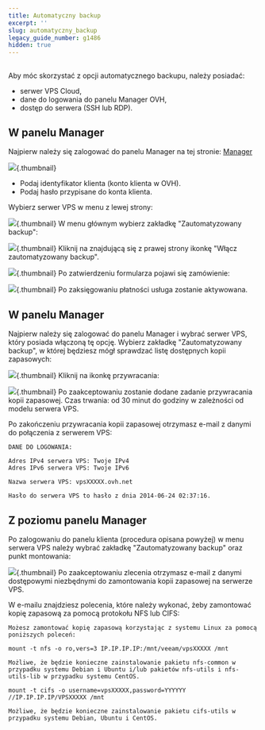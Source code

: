 ```yaml
---
title: Automatyczny backup
excerpt: ''
slug: automatyczny_backup
legacy_guide_number: g1486
hidden: true
---
```



## 
Aby móc skorzystać z opcji automatycznego backupu, należy posiadać:


- serwer VPS Cloud,
- dane do logowania do panelu Manager OVH,
- dostęp do serwera (SSH lub RDP).




## W panelu Manager
Najpierw należy się zalogować do panelu Manager na tej stronie:
[Manager](https://www.ovh.com/manager/web/)

![](images/img_2080.jpg){.thumbnail}

- Podaj identyfikator klienta (konto klienta w OVH).
- Podaj hasło przypisane do konta klienta.


Wybierz serwer VPS w menu z lewej strony:

![](images/img_2023.jpg){.thumbnail}
W menu głównym wybierz zakładkę "Zautomatyzowany backup":

![](images/img_2026.jpg){.thumbnail}
Kliknij na znajdującą się z prawej strony ikonkę "Włącz zautomatyzowany backup".

![](images/img_2027.jpg){.thumbnail}
Po zatwierdzeniu formularza pojawi się zamówienie:

![](images/img_2028.jpg){.thumbnail}
Po zaksięgowaniu płatności usługa zostanie aktywowana.


## W panelu Manager
Najpierw należy się zalogować do panelu Manager i wybrać serwer VPS, który posiada włączoną tę opcję.
Wybierz zakładkę "Zautomatyzowany backup", w której będziesz mógł sprawdzać listę dostępnych kopii zapasowych:

![](images/img_2021.jpg){.thumbnail}
Kliknij na ikonkę przywracania:

![](images/img_2025.jpg){.thumbnail}
Po zaakceptowaniu zostanie dodane zadanie przywracania kopii zapasowej. Czas trwania: od 30 minut do godziny w zależności od modelu serwera VPS. 

Po zakończeniu przywracania kopii zapasowej otrzymasz e-mail z danymi do połączenia z serwerem VPS:


```
DANE DO LOGOWANIA:

Adres IPv4 serwera VPS: Twoje IPv4
Adres IPv6 serwera VPS: Twoje IPv6

Nazwa serwera VPS: vpsXXXXX.ovh.net

Hasło do serwera VPS to hasło z dnia 2014-06-24 02:37:16.
```




## Z poziomu panelu Manager
Po zalogowaniu do panelu klienta (procedura opisana powyżej) w menu serwera VPS należy wybrać zakładkę "Zautomatyzowany backup" oraz punkt montowania:

![](images/img_2022.jpg){.thumbnail}
Po zaakceptowaniu zlecenia otrzymasz e-mail z danymi dostępowymi niezbędnymi do zamontowania kopii zapasowej na serwerze VPS. 

W e-mailu znajdziesz polecenia, które należy wykonać, żeby zamontować kopię zapasową za pomocą protokołu NFS lub CIFS:


```
Możesz zamontować kopię zapasową korzystając z systemu Linux za pomocą poniższych poleceń:

mount -t nfs -o ro,vers=3 IP.IP.IP.IP:/mnt/veeam/vpsXXXXX /mnt

Możliwe, że będzie konieczne zainstalowanie pakietu nfs-common w przypadku systemu Debian i Ubuntu i/lub pakietów nfs-utils i nfs-utils-lib w przypadku systemu CentOS.

mount -t cifs -o username=vpsXXXXX,password=YYYYYY //IP.IP.IP.IP/VPSXXXXX /mnt

Możliwe, że będzie konieczne zainstalowanie pakietu cifs-utils w przypadku systemu Debian, Ubuntu i CentOS.
```



